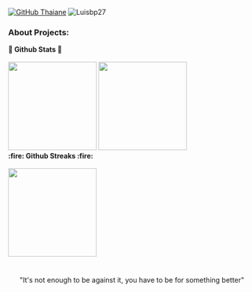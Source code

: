 [![GitHub Thaiane](https://img.shields.io/github/followers/Luisbp27?label=follow&style=social)](https://github.com/Luisbp27)
<img src="https://komarev.com/ghpvc/?username=Luisbp27&label=Profile%20views&color=59405c&style=flat" alt="Luisbp27" />

### About Projects:
	
<summary><b>🌟 Github Stats 🌟</b></summary>
<br/>
<img height="180em" src="https://github-readme-stats.vercel.app/api?username=Luisbp27&show_icons=true&theme=react&hide_border=true&&count_private=true&include_all_commits=true" />
<img height="180em" src="https://github-readme-stats.vercel.app/api/top-langs/?username=Luisbp27&exclude_repo=KNN-Image-Classification&show_icons=true&hide_border=true&layout=compact&langs_count=8&theme=react"/>
	
<summary><b> :fire: Github Streaks :fire: </b></summary>
<br/>
<img height="180em" src="https://github-readme-streak-stats.herokuapp.com/?user=Luisbp27&hide_border=true&theme=react" />

#
<div align="center">
	
"It's not enough to be against it, you have to be for something better"
</div>
